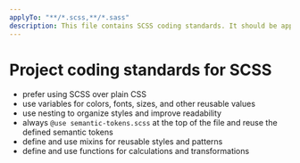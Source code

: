 ```yaml
---
applyTo: "**/*.scss,**/*.sass"
description: This file contains SCSS coding standards. It should be applied to all SCSS code files in the project.
---
```

# Project coding standards for SCSS
- prefer using SCSS over plain CSS
- use variables for colors, fonts, sizes, and other reusable values
- use nesting to organize styles and improve readability
- always `@use semantic-tokens.scss` at the top of the file and reuse the defined semantic tokens
- define and use mixins for reusable styles and patterns
- define and use functions for calculations and transformations
